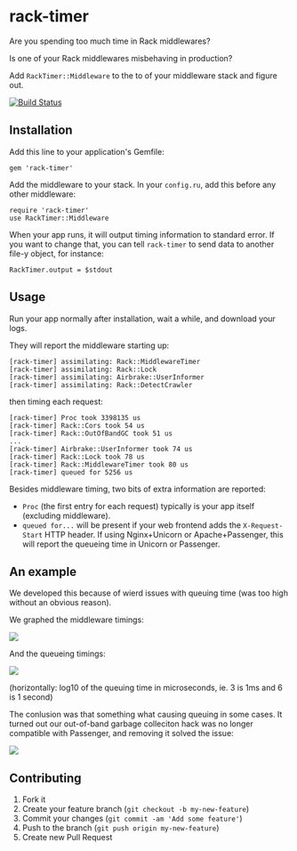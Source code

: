 # rack-timer

Are you spending too much time in Rack middlewares?

Is one of your Rack middlewares misbehaving in production?

Add `RackTimer::Middleware` to the to of your middleware stack and figure out.

[![Build Status](https://travis-ci.org/mezis/rack-timer.png?branch=master)](https://travis-ci.org/mezis/rack-timer)

## Installation

Add this line to your application's Gemfile:

    gem 'rack-timer'

Add the middleware to your stack. In your `config.ru`, add this before any other
middleware:

    require 'rack-timer'
    use RackTimer::Middleware

When your app runs, it will output timing information to standard error.
If you want to change that, you can tell `rack-timer` to send data to another
file-y object, for instance:

    RackTimer.output = $stdout
    

## Usage

Run your app normally after installation, wait a while, and download your logs.

They will report the middleware starting up:

    [rack-timer] assimilating: Rack::MiddlewareTimer
    [rack-timer] assimilating: Rack::Lock
    [rack-timer] assimilating: Airbrake::UserInformer
    [rack-timer] assimilating: Rack::DetectCrawler

then timing each request:

    [rack-timer] Proc took 3398135 us
    [rack-timer] Rack::Cors took 54 us
    [rack-timer] Rack::OutOfBandGC took 51 us
    ...
    [rack-timer] Airbrake::UserInformer took 74 us
    [rack-timer] Rack::Lock took 78 us
    [rack-timer] Rack::MiddlewareTimer took 80 us
    [rack-timer] queued for 5256 us

Besides middleware timing, two bits of extra information are reported:

- `Proc` (the first entry for each request) typically is your app itself
  (excluding middleware).
- `queued for...` will be present if your web frontend adds the `X-Request-Start`
  HTTP header. If using Nginx+Unicorn or Apache+Passenger, this will report the
  queueing time in Unicorn or Passenger.

## An example

We developed this because of wierd issues with queuing time (was too high
without an obvious reason).

We graphed the middleware timings:

![](http://cl.ly/image/460a3z060F3B/capture%202014-03-12%20at%2016.51.53.png)

And the queueing timings:

![](http://cl.ly/image/2D2336390628/capture%202014-03-12%20at%2013.25.43.png)

(horizontally: log10 of the queuing time in microseconds, ie. 3 is 1ms and 6 is
1 second)

The conlusion was that something what causing queuing in some cases. It turned
out our out-of-band garbage colleciton hack was no longer compatible with
Passenger, and removing it solved the issue:

![](http://cl.ly/image/3z0V40291P46/capture%202014-03-12%20at%2014.18.55.png)

## Contributing

1. Fork it
2. Create your feature branch (`git checkout -b my-new-feature`)
3. Commit your changes (`git commit -am 'Add some feature'`)
4. Push to the branch (`git push origin my-new-feature`)
5. Create new Pull Request
